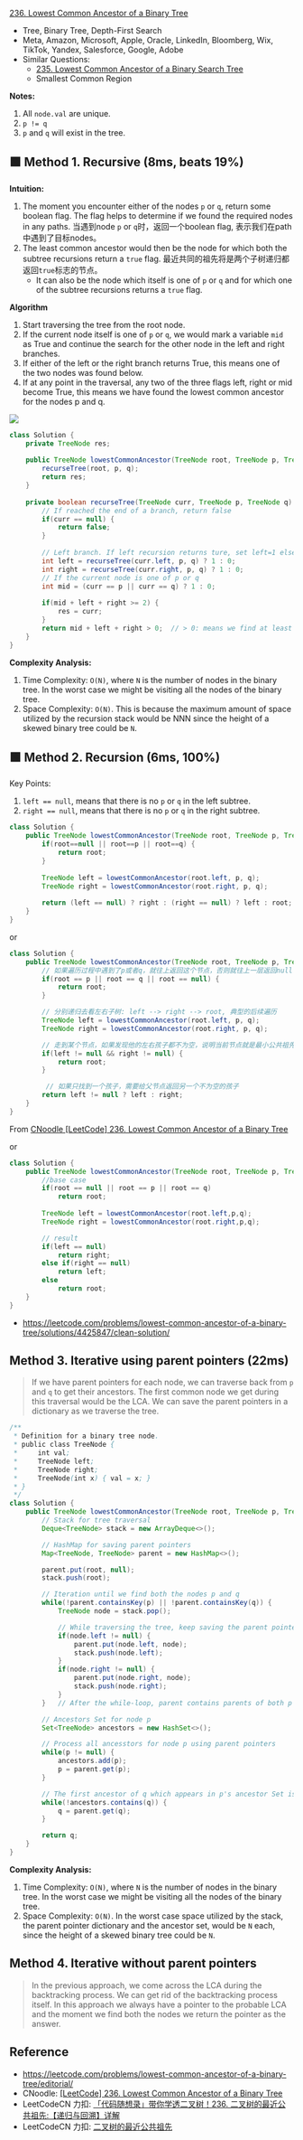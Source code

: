 [236. Lowest Common Ancestor of a Binary Tree](https://leetcode.com/problems/lowest-common-ancestor-of-a-binary-tree/)

* Tree, Binary Tree, Depth-First Search
* Meta, Amazon, Microsoft, Apple, Oracle, LinkedIn, Bloomberg, Wix, TikTok, Yandex, Salesforce, Google, Adobe
* Similar Questions:
    * [235. Lowest Common Ancestor of a Binary Search Tree](https://leetcode.com/problems/lowest-common-ancestor-of-a-binary-search-tree/)
    * Smallest Common Region
    

**Notes:**
1. All `node.val` are unique.
2. `p != q`
3. `p` and `q` will exist in the tree.


## 🟩 Method 1. Recursive (8ms, beats 19%)
**Intuition:**
1. The moment you encounter either of the nodes `p` or `q`, return some boolean flag. The flag helps to determine if we found the required nodes in any paths. 当遇到node `p` or `q`时，返回一个boolean flag, 表示我们在path中遇到了目标nodes。
2. The least common ancestor would then be the node for which both the subtree recursions return a `true` flag. 最近共同的祖先将是两个子树递归都返回`true`标志的节点。
    * It can also be the node which itself is one of `p` or `q` and for which one of the subtree recursions returns a `true` flag.

**Algorithm**
1. Start traversing the tree from the root node.
2. If the current node itself is one of `p` or `q`, we would mark a variable `mid` as True and continue the search for the other node in the left and right branches.
3. If either of the left or the right branch returns True, this means one of the two nodes was found below.
4. If at any point in the traversal, any two of the three flags left, right or mid become True, this means we have found the lowest common ancestor for the nodes p and q.

![](images/236_LCA.png)

```Java
class Solution {
    private TreeNode res;
    
    public TreeNode lowestCommonAncestor(TreeNode root, TreeNode p, TreeNode q) {
        recurseTree(root, p, q);
        return res;
    }
    
    private boolean recurseTree(TreeNode curr, TreeNode p, TreeNode q) {
        // If reached the end of a branch, return false
        if(curr == null) {
            return false;
        }
        
        // Left branch. If left recursion returns ture, set left=1 else 0
        int left = recurseTree(curr.left, p, q) ? 1 : 0;
        int right = recurseTree(curr.right, p, q) ? 1 : 0;
        // If the current node is one of p or q
        int mid = (curr == p || curr == q) ? 1 : 0;
        
        if(mid + left + right >= 2) {
            res = curr;
        }
        return mid + left + right > 0;  // > 0: means we find at least one node of p and q
    }
}
```
**Complexity Analysis:**
1. Time Complexity: `O(N)`, where `N` is the number of nodes in the binary tree. In the worst case we might be visiting all the nodes of the binary tree.
2. Space Complexity: `O(N)`. This is because the maximum amount of space utilized by the recursion stack would be NNN since the height of a skewed binary tree could be `N`.


## 🟩 Method 2. Recursion (6ms, 100%)
Key Points:
1. `left == null`, means that there is no `p` or `q` in the left subtree.
2. `right == null`, means that there is no `p` or `q` in the right subtree.

```java
class Solution {
    public TreeNode lowestCommonAncestor(TreeNode root, TreeNode p, TreeNode q) {
        if(root==null || root==p || root==q) {
            return root;
        }
        
        TreeNode left = lowestCommonAncestor(root.left, p, q);
        TreeNode right = lowestCommonAncestor(root.right, p, q);
        
        return (left == null) ? right : (right == null) ? left : root;
    }
}
```

or

```java
class Solution {
    public TreeNode lowestCommonAncestor(TreeNode root, TreeNode p, TreeNode q) {
        // 如果遍历过程中遇到了p或者q，就往上返回这个节点，否则就往上一层返回null
        if(root == p || root == q || root == null) {
            return root;
        }

        // 分别递归去看左右子树: left --> right --> root, 典型的后续遍历
        TreeNode left = lowestCommonAncestor(root.left, p, q);
        TreeNode right = lowestCommonAncestor(root.right, p, q);

        // 走到某个节点，如果发现他的左右孩子都不为空，说明当前节点就是最小公共祖先
        if(left != null && right != null) {
            return root;
        }

         // 如果只找到一个孩子，需要给父节点返回另一个不为空的孩子
        return left != null ? left : right;
    }
}
```
From [CNoodle [LeetCode] 236. Lowest Common Ancestor of a Binary Tree](https://www.cnblogs.com/cnoodle/p/12456108.html)

or 

```Java
class Solution {
    public TreeNode lowestCommonAncestor(TreeNode root, TreeNode p, TreeNode q) {
        //base case
        if(root == null || root == p || root == q) 
            return root;
        
        TreeNode left = lowestCommonAncestor(root.left,p,q);
        TreeNode right = lowestCommonAncestor(root.right,p,q);

        // result
        if(left == null)
            return right;
        else if(right == null)
            return left;
        else
            return root;
    }
}
```
* https://leetcode.com/problems/lowest-common-ancestor-of-a-binary-tree/solutions/4425847/clean-solution/


## Method 3. Iterative using parent pointers (22ms)
> If we have parent pointers for each node, we can traverse back from `p` and `q` to get their ancestors. The first common node we get during this traversal would be the LCA. We can save the parent pointers in a dictionary as we traverse the tree. 

```Java
/**
 * Definition for a binary tree node.
 * public class TreeNode {
 *     int val;
 *     TreeNode left;
 *     TreeNode right;
 *     TreeNode(int x) { val = x; }
 * }
 */
class Solution {
    public TreeNode lowestCommonAncestor(TreeNode root, TreeNode p, TreeNode q) {
        // Stack for tree traversal
        Deque<TreeNode> stack = new ArrayDeque<>();

        // HashMap for saving parent pointers
        Map<TreeNode, TreeNode> parent = new HashMap<>();

        parent.put(root, null);
        stack.push(root);

        // Iteration until we find both the nodes p and q
        while(!parent.containsKey(p) || !parent.containsKey(q)) {
            TreeNode node = stack.pop();

            // While traversing the tree, keep saving the parent pointers
            if(node.left != null) {
                parent.put(node.left, node);
                stack.push(node.left);
            }
            if(node.right != null) {
                parent.put(node.right, node);
                stack.push(node.right);
            }
        }   // After the while-loop, parent contains parents of both p and q

        // Ancestors Set for node p
        Set<TreeNode> ancestors = new HashSet<>();

        // Process all ancesstors for node p using parent pointers
        while(p != null) {
            ancestors.add(p);
            p = parent.get(p);
        }

        // The first ancestor of q which appears in p's ancestor Set is their lowest common ancestor
        while(!ancestors.contains(q)) {
            q = parent.get(q);
        }

        return q;
    }
}
```
**Complexity Analysis:**
1. Time Complexity: `O(N)`, where `N` is the number of nodes in the binary tree. In the worst case we might be visiting all the nodes of the binary tree.
2. Space Complexity: `O(N)`. In the worst case space utilized by the stack, the parent pointer dictionary and the ancestor set, would be `N` each, since the height of a skewed binary tree could be `N`.


## Method 4. Iterative without parent pointers
> In the previous approach, we come across the LCA during the backtracking process. We can get rid of the backtracking process itself. 
> In this approach we always have a pointer to the probable LCA and the moment we find both the nodes we return the pointer as the answer. 


## Reference
* https://leetcode.com/problems/lowest-common-ancestor-of-a-binary-tree/editorial/
* CNoodle: [[LeetCode] 236. Lowest Common Ancestor of a Binary Tree](https://www.cnblogs.com/cnoodle/p/12456108.html)
* LeetCodeCN 力扣: [「代码随想录」带你学透二叉树！236. 二叉树的最近公共祖先:【递归与回溯】详解](https://leetcode.cn/problems/lowest-common-ancestor-of-a-binary-tree/solutions/625063/236-er-cha-shu-de-zui-jin-gong-gong-zu-x-tl5b/)
* LeetCodeCN 力扣: [二叉树的最近公共祖先](https://leetcode.cn/problems/lowest-common-ancestor-of-a-binary-tree/solutions/238552/er-cha-shu-de-zui-jin-gong-gong-zu-xian-by-leetc-2/)